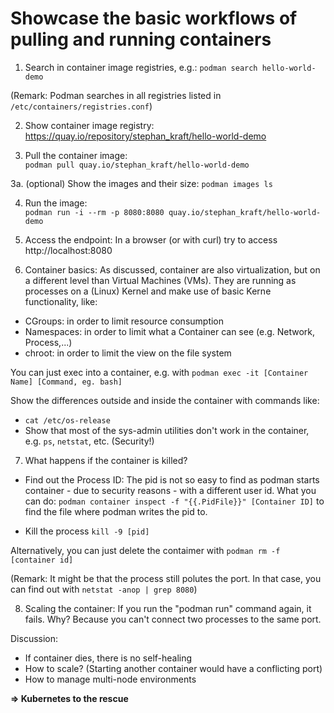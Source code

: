 # Showcase the basic workflows of pulling and running containers

1. Search in container image registries, e.g.:
`podman search hello-world-demo`

(Remark: Podman searches in all registries listed in `/etc/containers/registries.conf`)

2. Show container image registry:
https://quay.io/repository/stephan_kraft/hello-world-demo

3. Pull the container image:  
`podman pull quay.io/stephan_kraft/hello-world-demo`

3a. (optional) Show the images and their size:
`podman images ls`

4. Run the image:  
`podman run -i --rm -p 8080:8080 quay.io/stephan_kraft/hello-world-demo`

5. Access the endpoint: 
In a browser (or with curl) try to access http://localhost:8080

6. Container basics:
As discussed, container are also virtualization, but on a different level than Virtual Machines (VMs). They are running as processes on a (Linux) Kernel and make use of basic Kerne functionality, like:
- CGroups: in order to limit resource consumption
- Namespaces: in order to limit what a Container can see (e.g. Network, Process,...)
- chroot: in order to limit the view on the file system

You can just exec into a container, e.g. with `podman exec -it [Container Name] [Command, eg. bash]`

Show the differences outside and inside the container with commands like:
- `cat /etc/os-release`
- Show that most of the sys-admin utilities don't work in the container, e.g. `ps`, `netstat`, etc. (Security!)

7. What happens if the container is killed?

- Find out the Process ID: The pid is not so easy to find as podman starts container - due to security reasons - with a different user id. What you can do:
`podman container inspect -f "{{.PidFile}}" [Container ID]` to find the file where podman writes the pid to.

- Kill the process `kill -9 [pid]`

Alternatively, you can just delete the contaimer with `podman rm -f [container id]`

(Remark: It might be that the process still polutes the port. In that case, you can find out with `netstat -anop | grep 8080`)

8. Scaling the container:
If you run the "podman run" command again, it fails. Why? Because you can't connect two processes to the same port.

Discussion:
- If container dies, there is no self-healing
- How to scale? (Starting another container would have a conflicting port)
- How to manage multi-node environments

**=> Kubernetes to the rescue**